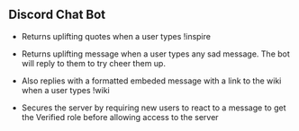 ## Discord Chat Bot 


- Returns uplifting quotes when a user types !inspire
- Returns uplifting message when a user types any sad message. The bot will reply to them to try cheer them up.

- Also replies with a formatted embeded message with a link to the wiki when a user types !wiki
 
- Secures the server by requiring new users to react to a message to get the Verified role before allowing access to the server
